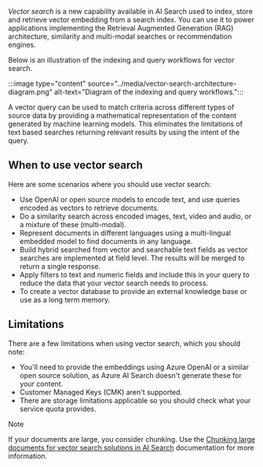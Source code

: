 *Vector search* is a new capability available in AI Search used to index, store and retrieve vector embedding from a search index. You can use it to power applications implementing the Retrieval Augmented Generation (RAG) architecture, similarity and multi-modal searches or recommendation engines.

Below is an illustration of the indexing and query workflows for vector search.

:::image type="content" source="../media/vector-search-architecture-diagram.png" alt-text="Diagram of the indexing and query workflows.":::

A vector query can be used to match criteria across different types of source data by providing a mathematical representation of the content generated by machine learning models. This eliminates the limitations of text based searches returning relevant results by using the intent of the query.  

## When to use vector search

Here are some scenarios where you should use vector search:

- Use OpenAI or open source models to encode text, and use queries encoded as vectors to retrieve documents.
- Do a similarity search across encoded images, text, video and audio, or a mixture of these (multi-modal).
- Represent documents in different languages using a multi-lingual embedded model to find documents in any language.
- Build hybrid searched from vector and searchable text fields as vector searches are implemented at field level. The results will be merged to return a single response.
- Apply filters to text and numeric fields and include this in your query to reduce the data that your vector search needs to process.
- To create a vector database to provide an external knowledge base or use as a long term memory.

## Limitations

There are a few limitations when using vector search, which you should note:

- You'll need to provide the embeddings using Azure OpenAI or a similar open source solution, as Azure AI Search doesn't generate these for your content.
- Customer Managed Keys (CMK) aren't supported.
- There are storage limitations applicable so you should check what your service quota provides.

> [!NOTE]
> If your documents are large, you consider chunking. Use the [Chunking large documents for vector search solutions in AI Search](/azure/search/vector-search-how-to-chunk-documents) documentation for more information.
